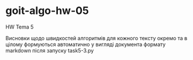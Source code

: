 # goit-algo-hw-05
HW Tema 5


Висновки щодо швидкостей алгоритмів для кожного тексту окремо та в цілому формуються автоматично у вигляді документа формату markdown після запуску task5-3.py
